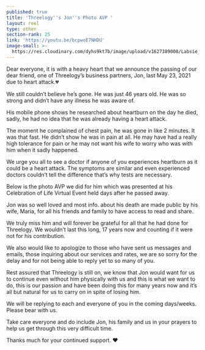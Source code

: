 ```yaml
---
published: true
title: 'Threelogy''s Jon''s Photo AVP '
layout: reel
type: other
section-rank: 25
link: 'https://youtu.be/bcpwoE7NHDU'
image-small: >-
  https://res.cloudinary.com/dyhs9kt7b/image/upload/v1627389008/Labsie_Photo_AVP_Cover-01a-01ab.jpg
---
```

Dear everyone, it is with a heavy heart that we announce the passing of our dear friend, one of Threelogy’s business partners, Jon, last May 23, 2021 due to heart attack.💔

We still couldn’t believe he’s gone. He was just 46 years old. He was so strong and didn’t have any illness he was aware of. 

His mobile phone shows he researched about heartburn on the day he died, sadly, he had no idea that he was already having a heart attack. 

The moment he complained of chest pain, he was gone in like 2 minutes. It was that fast. He didn’t show he was in pain at all. He may have had a really high tolerance for pain or he may not want his wife to worry who was with him when it sadly happened. 

We urge you all to see a doctor if anyone of you experiences heartburn as it could be a heart attack. The symptoms are similar and even experienced doctors couldn’t tell the difference that’s why tests are necessary. 

Below is the photo AVP we did for him which was presented at his Celebration of Life Virtual Event held days after he passed away. 

Jon was so well loved and most info. about his death are made public by his wife, Maria, for all his friends and family to have access to read and share. 

We truly miss him and will forever be grateful for all that he had done for Threelogy. We wouldn’t last this long, 17 years now and counting if it were not for his contribution. 

We also would like to apologize to those who have sent us messages and emails, those inquiring about our services and rates, we are so sorry for the delay and for not being able to reply yet to so many of you.

Rest assured that Threelogy is still on, we know that Jon would want for us to continue even without him physically with us and this is what we want to do, this is our passion and have been doing this for many years now and it’s all but natural for us to carry on in spite of losing him. 

We will be replying to each and everyone of you in the coming days/weeks. Please bear with us.

Take care everyone and do include Jon, his family and us in your prayers to help us get through this very difficult time. 

Thanks much for your continued support. ❤